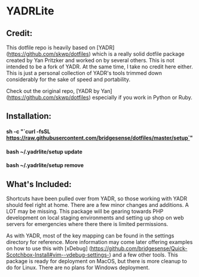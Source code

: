 # YADRLite #


Credit:
---
This dotfile repo is heavily based on [YADR] (https://github.com/skwp/dotfiles) which is a really solid dotfile package created by Yan Pritzker and worked on by several others.  This is not intended to be a fork of YADR.  At the same time, I take no credit here either.  This is just a personal collection of YADR's tools trimmed down considerably for the sake of speed and portability.  

Check out the original repo, [YADR by Yan] (https://github.com/skwp/dotfiles) especially if you work in Python or Ruby.



Installation:
---
#### sh -c "\`curl -fsSL https://raw.githubusercontent.com/bridgesense/dotfiles/master/setup`"

#### bash ~/.yadrlite/setup update

#### bash ~/.yadrlite/setup remove



What's Included:
---
Shortcuts have been pulled over from YADR, so those working with YADR should feel right at home.  There are a few minor changes and additions.  A LOT may be missing.  This package will be gearing towards PHP development on local staging environments and setting up shop on web servers for emergencies where there there is limited permissions.

As with YADR, most of the key mapping can be found in the settings directory for reference.  More information may come later offering examples on how to use this with [xDebug] (https://github.com/bridgesense/Quick-Scotchbox-Install#vim--vdebug-settings-) and a few other tools.  This package is ready for deployment on MacOS, but there is more cleanup to do for Linux.  There are no plans for Windows deployment.

